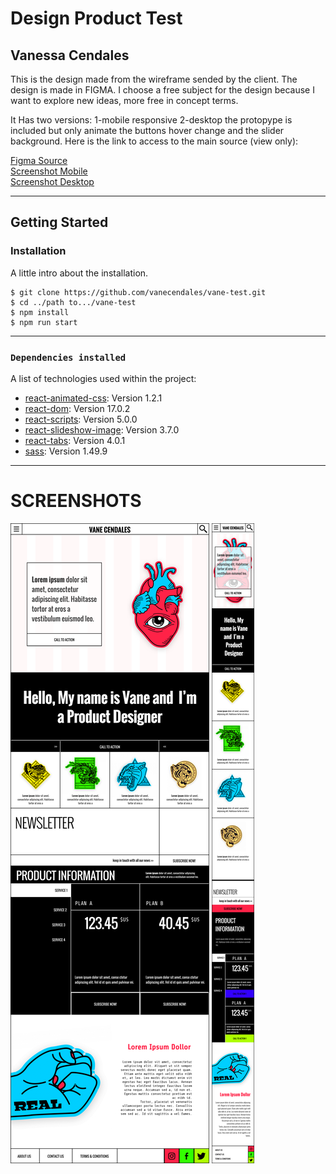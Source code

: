 # Design Product Test 
## Vanessa Cendales

This is the design made from the wireframe sended by the client. The design is made in FIGMA. I choose a free subject for the design because I want to explore new ideas, more free in concept terms.

It Has two versions: 1-mobile responsive 2-desktop the protopype is included but only animate the buttons hover change and the slider background. Here is the link to access to the main source (view only):

<a  href="https://www.figma.com/file/M3uoApghV3RALNSdHdveit/vaneCendales----Woolish?node-id=0%3A1" name="figmalink">Figma Source</a><br/>
<a  href="https://www.figma.com/file/M3uoApghV3RALNSdHdveit/vaneCendales----Woolish?node-id=0%3A1" name="figmalink">Screenshot Mobile</a><br/>
<a  href="https://www.figma.com/file/M3uoApghV3RALNSdHdveit/vaneCendales----Woolish?node-id=0%3A1" name="figmalink">Screenshot Desktop</a>
***

## Getting Started 
### Installation

A little intro about the installation. 
```
$ git clone https://github.com/vanecendales/vane-test.git
$ cd ../path to.../vane-test
$ npm install
$ npm run start
```
***
### `Dependencies installed`

A list of technologies used within the project:
* [react-animated-css](https://www.npmjs.com/package/react-animated-css): Version 1.2.1
* [react-dom](https://www.npmjs.com/package/dom): Version 17.0.2
* [react-scripts](https://www.npmjs.com/package/scripts): Version 5.0.0
* [react-slideshow-image](https://www.npmjs.com/package/react-slideshow-image): Version 3.7.0
* [react-tabs](https://www.npmjs.com/package/react-tabs): Version 4.0.1 
* [sass](https://www.npmjs.com/package/node-sass): Version 1.49.9

***
# SCREENSHOTS

![Screenshot desktop](https://github.com/vanecendales/vane-test/blob/master/src/images/desktop.png)
![Screenshot mobile 1](https://github.com/vanecendales/vane-test/blob/master/src/images/mobile2.png)
